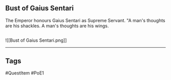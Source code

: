 ## Bust of Gaius Sentari
The Emperor honours Gaius Sentari as Supreme Servant.
"A man's thoughts are his shackles. A man's thoughts are his wings.
## 
![[Bust of Gaius Sentari.png]]

---
## Tags
#QuestItem
#PoE1